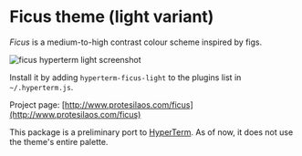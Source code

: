 # Ficus theme (light variant)

*Ficus* is a medium-to-high contrast colour scheme inspired by figs.

![ficus hyperterm light screenshot](https://raw.githubusercontent.com/protesilaos/prot16/master/ficus/hyperterm/screenshot.png)

Install it by adding `hyperterm-ficus-light` to the plugins list in `~/.hyperterm.js`.

Project page: [http://www.protesilaos.com/ficus](http://www.protesilaos.com/ficus)

This package is a preliminary port to [HyperTerm](https://hyperterm.org/). As of now, it does not use the theme's entire palette.
